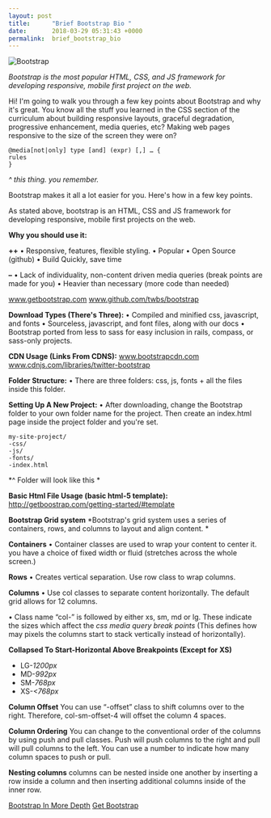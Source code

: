 ```yaml
---
layout: post
title:      "Brief Bootstrap Bio "
date:       2018-03-29 05:31:43 +0000
permalink:  brief_bootstrap_bio
---
```


![Bootstrap](https://getbootstrap.com/assets/img/bootstrap-stack.png)




*Bootstrap is the most popular HTML, CSS, and JS framework for developing responsive, mobile first project on the web.*

Hi! I'm going to walk you through a few key points about Bootstrap and why it's great. You know all the stuff you learned in the CSS section of the curriculum about building responsive layouts, graceful degradation, progressive enhancement, media queries, etc? Making web pages responsive to the size of the screen they were on? 

```
@media[not|only] type [and] (expr) [,] … {
rules
}
```

*^ this thing. you remember.*

Bootstrap makes it all a lot easier for you. Here's how in a few key points. 

As stated above, bootstrap is an HTML, CSS and JS framework for developing responsive, mobile first projects on the web.

**Why you should use it:**

**++**
• Responsive, features, flexible styling.
• Popular
• Open Source (github)
• Build Quickly, save time 

**–**
• Lack of individuality, non-content driven media      queries (break points are made for you)
• Heavier than necessary (more code than needed)

www.getbootstrap.com
www.github.com/twbs/bootstrap

**Download Types (There's Three):**
• Compiled and minified css, javascript, and fonts
• Sourceless, javascript, and font files, along with our docs
• Bootstrap ported from less to sass for easy inclusion in rails, compass, or sass-only projects.

**CDN Usage (Links From CDNS):**
www.bootstrapcdn.com
www.cdnjs.com/libraries/twitter-bootstrap

**Folder Structure:**
• There are three folders: css, js, fonts + all the files inside this folder.

**Setting Up A New Project:**
• After downloading, change the Bootstrap folder to your own folder name for the project. Then create an index.html page inside the project folder and you're set.

```
my-site-project/
-css/
-js/
-fonts/
-index.html
```

*^ Folder will look like this *

**Basic Html File Usage (basic html-5 template):**
http://getboostrap.com/getting-started/#template


**Bootstrap Grid system**
*Bootstrap's grid system uses a series of containers, rows, and columns to layout and align content. *

**Containers**
• Container classes are used to wrap your content to center it. you have a choice of fixed width or fluid (stretches across the whole screen.) 

**Rows**
• Creates vertical separation. Use row class to wrap columns.

**Columns**
• Use col classes to separate content horizontally. The default grid allows for 12 columns.

• Class name “col-” is followed by either xs, sm, md or lg. These indicate the sizes which affect the *css media query break points* (This defines how may pixels the columns start to stack vertically instead of horizontally).


**Collapsed To Start-Horizontal Above Breakpoints (Except for XS)**
* LG-*1200px*
* MD-*992px*
* SM-*768px*
* XS-*<768px*

**Column Offset**
You can use “-offset” class to shift columns over to the right. Therefore, col-sm-offset-4 will offset the column 4 spaces. 

**Column Ordering**
You can change to the conventional order of the columns by using push and pull classes. Push will push columns to the right and pull will pull columns to the left. You can use a number to indicate how many column spaces to push or pull.

**Nesting columns**
columns can be nested inside one another by inserting a row inside a column and then inserting additional columns inside of the inner row.


[Bootstrap In More Depth](http://http://instruction.learn.co/student/video_lectures#/221)
[Get Bootstrap](https://getbootstrap.com/)







